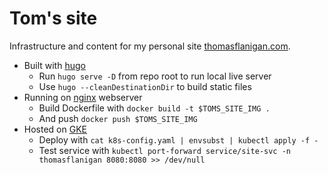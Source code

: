 # Tom's site

Infrastructure and content for my personal site [thomasflanigan.com](https://thomasflanigan.com).

* Built with [hugo](https://gohugo.io/)
  * Run ```hugo serve -D``` from repo root to run local live server
  * Use ```hugo --cleanDestinationDir``` to build static files
* Running on [nginx](https://www.nginx.com/) webserver
  * Build Dockerfile with ```docker build -t $TOMS_SITE_IMG .```
  * And push ```docker push $TOMS_SITE_IMG```
* Hosted on [GKE](https://cloud.google.com/kubernetes-engine)
  * Deploy with ```cat k8s-config.yaml | envsubst | kubectl apply -f -```
  * Test service with ```kubectl port-forward service/site-svc -n thomasflanigan 8080:8080 >> /dev/null```


